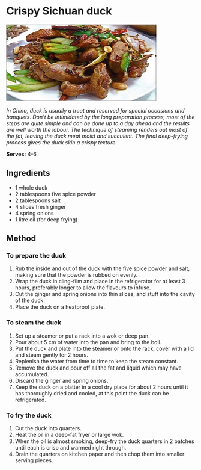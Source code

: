# Crispy Sichuan duck

![Name](resources/duck.jpg)

*In China, duck is usually a treat and reserved for special occasions and banquets. Don't be intimidated by the long preparation process, most of the steps are quite simple and can be done up to a day ahead and the results are well worth the labour. The technique of  steaming renders out most of the fat, leaving the duck meat moist and succulent. The final deep-frying process gives the duck skin a crispy texture.*

**Serves:** 4-6

## Ingredients
- 1 whole duck
- 2 tablespoons five spice powder
- 2 tablespoons salt
- 4 slices fresh ginger
- 4 spring onions
- 1 litre oil (for deep frying)

## Method
### To prepare the duck
1. Rub the inside and out of the duck with the five spice powder and salt, making sure that the powder is rubbed on evenly.
1. Wrap the duck in cling-film and place in the refrigerator for at least 3 hours, preferably longer to allow the flavours to infuse.
1. Cut the ginger and spring onions into thin slices, and stuff into the cavity of the duck.
1. Place the duck on a heatproof plate.

### To steam the duck
1. Set up a steamer or put a rack into a wok or deep pan.
1. Pour about 5 cm of water into the pan and bring to the boil.
1. Put the duck and plate into the steamer or onto the rack, cover with a lid and steam gently for 2 hours.
1. Replenish the water from time to time to keep the steam constant.
1. Remove the duck and pour off all the fat and liquid which may have accumulated.
1. Discard the ginger and spring onions.
1. Keep the duck on a platter in a cool dry place for about 2 hours until it has thoroughly dried and cooled, at this point the duck can be refrigerated.

### To fry the duck
1. Cut the duck into quarters.
1. Heat the oil in a deep-fat fryer or large wok.
1. When the oil is almost smoking, deep-fry the duck quarters in 2 batches until each is crisp and warmed right through.
1. Drain the quarters on kitchen paper and then chop them into smaller serving pieces.